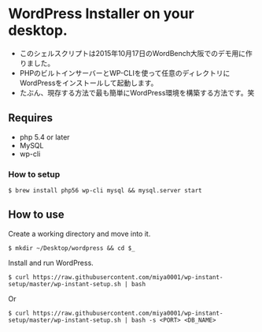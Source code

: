 # WordPress Installer on your desktop.

* このシェルスクリプトは2015年10月17日のWordBench大阪でのデモ用に作りました。
* PHPのビルトインサーバーとWP-CLIを使って任意のディレクトリにWordPressをインストールして起動します。
* たぶん、現存する方法で最も簡単にWordPress環境を構築する方法です。笑

## Requires

* php 5.4 or later
* MySQL
* wp-cli

### How to setup

```
$ brew install php56 wp-cli mysql && mysql.server start
```

## How to use

Create a working directory and move into it.

```
$ mkdir ~/Desktop/wordpress && cd $_
```

Install and run WordPress.

```
$ curl https://raw.githubusercontent.com/miya0001/wp-instant-setup/master/wp-instant-setup.sh | bash
```

Or

```
$ curl https://raw.githubusercontent.com/miya0001/wp-instant-setup/master/wp-instant-setup.sh | bash -s <PORT> <DB_NAME>
```
